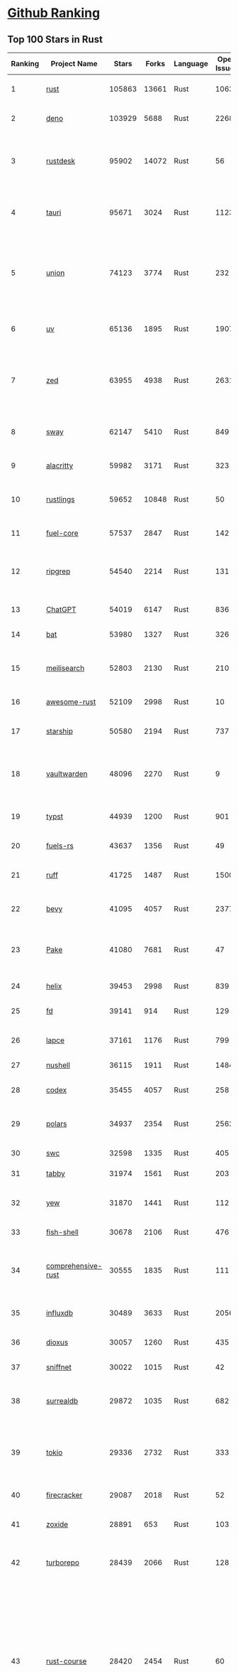 [Github Ranking](../README.md)
==========

## Top 100 Stars in Rust

| Ranking | Project Name | Stars | Forks | Language | Open Issues | Description | Last Commit |
| ------- | ------------ | ----- | ----- | -------- | ----------- | ----------- | ----------- |
| 1 | [rust](https://github.com/rust-lang/rust) | 105863 | 13661 | Rust | 10638 | Empowering everyone to build reliable and efficient software. | 2025-08-18T18:59:42Z |
| 2 | [deno](https://github.com/denoland/deno) | 103929 | 5688 | Rust | 2268 | A modern runtime for JavaScript and TypeScript. | 2025-08-18T17:59:27Z |
| 3 | [rustdesk](https://github.com/rustdesk/rustdesk) | 95902 | 14072 | Rust | 56 | An open-source remote desktop application designed for self-hosting, as an alternative to TeamViewer. | 2025-08-18T16:23:37Z |
| 4 | [tauri](https://github.com/tauri-apps/tauri) | 95671 | 3024 | Rust | 1123 | Build smaller, faster, and more secure desktop and mobile applications with a web frontend. | 2025-08-18T18:50:16Z |
| 5 | [union](https://github.com/unionlabs/union) | 74123 | 3774 | Rust | 232 | The trust-minimized, zero-knowledge bridging protocol, designed for censorship resistance, extremely high security, and usage in decentralized finance. | 2025-08-18T17:47:15Z |
| 6 | [uv](https://github.com/astral-sh/uv) | 65136 | 1895 | Rust | 1907 | An extremely fast Python package and project manager, written in Rust. | 2025-08-18T18:48:34Z |
| 7 | [zed](https://github.com/zed-industries/zed) | 63955 | 4938 | Rust | 2631 | Code at the speed of thought – Zed is a high-performance, multiplayer code editor from the creators of Atom and Tree-sitter. | 2025-08-18T19:01:37Z |
| 8 | [sway](https://github.com/FuelLabs/sway) | 62147 | 5410 | Rust | 849 | 🌴 Empowering everyone to build reliable and efficient smart contracts. | 2025-08-15T20:29:15Z |
| 9 | [alacritty](https://github.com/alacritty/alacritty) | 59982 | 3171 | Rust | 323 | A cross-platform, OpenGL terminal emulator. | 2025-08-17T12:13:34Z |
| 10 | [rustlings](https://github.com/rust-lang/rustlings) | 59652 | 10848 | Rust | 50 | :crab: Small exercises to get you used to reading and writing Rust code! | 2025-08-18T10:01:40Z |
| 11 | [fuel-core](https://github.com/FuelLabs/fuel-core) | 57537 | 2847 | Rust | 142 | Rust full node implementation of the Fuel v2 protocol. | 2025-08-15T12:16:46Z |
| 12 | [ripgrep](https://github.com/BurntSushi/ripgrep) | 54540 | 2214 | Rust | 131 | ripgrep recursively searches directories for a regex pattern while respecting your gitignore | 2025-08-17T21:39:10Z |
| 13 | [ChatGPT](https://github.com/lencx/ChatGPT) | 54019 | 6147 | Rust | 836 | 🔮 ChatGPT Desktop Application (Mac, Windows and Linux) | 2024-08-29T17:58:11Z |
| 14 | [bat](https://github.com/sharkdp/bat) | 53980 | 1327 | Rust | 326 | A cat(1) clone with wings. | 2025-08-16T12:49:16Z |
| 15 | [meilisearch](https://github.com/meilisearch/meilisearch) | 52803 | 2130 | Rust | 210 | A lightning-fast search engine API bringing AI-powered hybrid search to your sites and applications. | 2025-08-18T15:09:42Z |
| 16 | [awesome-rust](https://github.com/rust-unofficial/awesome-rust) | 52109 | 2998 | Rust | 10 | A curated list of Rust code and resources. | 2025-08-17T08:06:05Z |
| 17 | [starship](https://github.com/starship/starship) | 50580 | 2194 | Rust | 737 | ☄🌌️  The minimal, blazing-fast, and infinitely customizable prompt for any shell! | 2025-08-18T02:29:13Z |
| 18 | [vaultwarden](https://github.com/dani-garcia/vaultwarden) | 48096 | 2270 | Rust | 9 | Unofficial Bitwarden compatible server written in Rust, formerly known as bitwarden_rs | 2025-08-14T16:05:54Z |
| 19 | [typst](https://github.com/typst/typst) | 44939 | 1200 | Rust | 901 | A new markup-based typesetting system that is powerful and easy to learn. | 2025-08-18T07:45:46Z |
| 20 | [fuels-rs](https://github.com/FuelLabs/fuels-rs) | 43637 | 1356 | Rust | 49 | Fuel Network Rust SDK | 2025-08-18T11:37:22Z |
| 21 | [ruff](https://github.com/astral-sh/ruff) | 41725 | 1487 | Rust | 1500 | An extremely fast Python linter and code formatter, written in Rust. | 2025-08-18T18:48:47Z |
| 22 | [bevy](https://github.com/bevyengine/bevy) | 41095 | 4057 | Rust | 2377 | A refreshingly simple data-driven game engine built in Rust | 2025-08-18T17:10:19Z |
| 23 | [Pake](https://github.com/tw93/Pake) | 41080 | 7681 | Rust | 47 | 🤱🏻 Turn any webpage into a desktop app with Rust.  🤱🏻 利用 Rust 轻松构建轻量级多端桌面应用 | 2025-08-16T16:16:42Z |
| 24 | [helix](https://github.com/helix-editor/helix) | 39453 | 2998 | Rust | 839 | A post-modern modal text editor. | 2025-08-18T13:29:06Z |
| 25 | [fd](https://github.com/sharkdp/fd) | 39141 | 914 | Rust | 129 | A simple, fast and user-friendly alternative to 'find' | 2025-08-12T12:43:40Z |
| 26 | [lapce](https://github.com/lapce/lapce) | 37161 | 1176 | Rust | 799 | Lightning-fast and Powerful Code Editor written in Rust | 2025-08-18T00:45:55Z |
| 27 | [nushell](https://github.com/nushell/nushell) | 36115 | 1911 | Rust | 1484 | A new type of shell | 2025-08-18T18:42:43Z |
| 28 | [codex](https://github.com/openai/codex) | 35455 | 4057 | Rust | 258 | Lightweight coding agent that runs in your terminal | 2025-08-18T18:50:19Z |
| 29 | [polars](https://github.com/pola-rs/polars) | 34937 | 2354 | Rust | 2562 | Dataframes powered by a multithreaded, vectorized query engine, written in Rust | 2025-08-18T18:44:08Z |
| 30 | [swc](https://github.com/swc-project/swc) | 32598 | 1335 | Rust | 405 | Rust-based platform for the Web | 2025-08-14T10:18:53Z |
| 31 | [tabby](https://github.com/TabbyML/tabby) | 31974 | 1561 | Rust | 203 | Self-hosted AI coding assistant | 2025-08-18T14:48:26Z |
| 32 | [yew](https://github.com/yewstack/yew) | 31870 | 1441 | Rust | 112 | Rust / Wasm framework for creating reliable and efficient web applications | 2025-08-16T07:12:48Z |
| 33 | [fish-shell](https://github.com/fish-shell/fish-shell) | 30678 | 2106 | Rust | 476 | The user-friendly command line shell. | 2025-08-18T12:11:38Z |
| 34 | [comprehensive-rust](https://github.com/google/comprehensive-rust) | 30555 | 1835 | Rust | 111 | This is the Rust course used by the Android team at Google. It provides you the material to quickly teach Rust. | 2025-08-13T07:15:53Z |
| 35 | [influxdb](https://github.com/influxdata/influxdb) | 30489 | 3633 | Rust | 2056 | Scalable datastore for metrics, events, and real-time analytics | 2025-08-18T18:02:06Z |
| 36 | [dioxus](https://github.com/DioxusLabs/dioxus) | 30057 | 1260 | Rust | 435 | Fullstack app framework for web, desktop, and mobile. | 2025-08-15T20:28:59Z |
| 37 | [sniffnet](https://github.com/GyulyVGC/sniffnet) | 30022 | 1015 | Rust | 42 | Comfortably monitor your Internet traffic 🕵️‍♂️ | 2025-08-17T16:06:14Z |
| 38 | [surrealdb](https://github.com/surrealdb/surrealdb) | 29872 | 1035 | Rust | 682 | A scalable, distributed, collaborative, document-graph database, for the realtime web | 2025-08-18T16:58:42Z |
| 39 | [tokio](https://github.com/tokio-rs/tokio) | 29336 | 2732 | Rust | 333 | A runtime for writing reliable asynchronous applications with Rust. Provides I/O, networking, scheduling, timers, ... | 2025-08-15T07:52:12Z |
| 40 | [firecracker](https://github.com/firecracker-microvm/firecracker) | 29087 | 2018 | Rust | 52 | Secure and fast microVMs for serverless computing. | 2025-08-18T15:57:58Z |
| 41 | [zoxide](https://github.com/ajeetdsouza/zoxide) | 28891 | 653 | Rust | 103 | A smarter cd command. Supports all major shells. | 2025-08-16T04:27:05Z |
| 42 | [turborepo](https://github.com/vercel/turborepo) | 28439 | 2066 | Rust | 128 | Build system optimized for JavaScript and TypeScript, written in Rust | 2025-08-18T18:10:10Z |
| 43 | [rust-course](https://github.com/sunface/rust-course) | 28420 | 2454 | Rust | 60 | “连续八年成为全世界最受喜爱的语言，无 GC 也无需手动内存管理、极高的性能和安全性、过程/OO/函数式编程、优秀的包管理、JS 未来基石" — 工作之余的第二语言来试试 Rust 吧。本书拥有全面且深入的讲解、生动贴切的示例、德芙般丝滑的内容，这可能是目前最用心的 Rust 中文学习教程 / Book  | 2025-07-08T03:48:57Z |
| 44 | [linera-protocol](https://github.com/linera-io/linera-protocol) | 28187 | 1869 | Rust | 484 | Main repository for the Linera protocol | 2025-08-18T15:03:10Z |
| 45 | [yazi](https://github.com/sxyazi/yazi) | 27598 | 586 | Rust | 41 | 💥 Blazing fast terminal file manager written in Rust, based on async I/O. | 2025-08-18T15:34:09Z |
| 46 | [iced](https://github.com/iced-rs/iced) | 27360 | 1348 | Rust | 314 | A cross-platform GUI library for Rust, inspired by Elm | 2025-08-18T18:52:20Z |
| 47 | [delta](https://github.com/dandavison/delta) | 27135 | 429 | Rust | 265 | A syntax-highlighting pager for git, diff, grep, and blame output | 2025-08-03T15:43:25Z |
| 48 | [just](https://github.com/casey/just) | 27133 | 576 | Rust | 294 | 🤖 Just a command runner | 2025-08-18T15:54:46Z |
| 49 | [egui](https://github.com/emilk/egui) | 26181 | 1826 | Rust | 822 | egui: an easy-to-use immediate mode GUI in Rust that runs on both web and native | 2025-08-16T09:16:20Z |
| 50 | [hyperfine](https://github.com/sharkdp/hyperfine) | 25896 | 415 | Rust | 42 | A command-line benchmarking tool | 2025-05-01T02:03:20Z |
| 51 | [zellij](https://github.com/zellij-org/zellij) | 25799 | 790 | Rust | 1171 | A terminal workspace with batteries included | 2025-08-14T12:28:02Z |
| 52 | [czkawka](https://github.com/qarmin/czkawka) | 25413 | 790 | Rust | 456 | Multi functional app to find duplicates, empty folders, similar images etc. | 2025-08-18T15:03:32Z |
| 53 | [qdrant](https://github.com/qdrant/qdrant) | 25354 | 1768 | Rust | 337 | Qdrant - High-performance, massive-scale Vector Database and Vector Search Engine for the next generation of AI. Also available in the cloud https://cloud.qdrant.io/ | 2025-08-18T16:57:24Z |
| 54 | [Rocket](https://github.com/rwf2/Rocket) | 25328 | 1610 | Rust | 55 | A web framework for Rust. | 2025-05-04T10:05:41Z |
| 55 | [atuin](https://github.com/atuinsh/atuin) | 25322 | 688 | Rust | 351 | ✨ Magical shell history | 2025-08-18T09:49:45Z |
| 56 | [pingora](https://github.com/cloudflare/pingora) | 24879 | 1462 | Rust | 142 | A library for building fast, reliable and evolvable network services. | 2025-08-15T20:35:33Z |
| 57 | [Rust](https://github.com/TheAlgorithms/Rust) | 24521 | 2432 | Rust | 3 |  All Algorithms implemented in Rust  | 2025-08-12T19:43:01Z |
| 58 | [hyperswitch](https://github.com/juspay/hyperswitch) | 24499 | 3932 | Rust | 692 | An open source payments switch written in Rust to make payments fast, reliable and affordable | 2025-08-18T18:32:12Z |
| 59 | [exa](https://github.com/ogham/exa) | 24091 | 662 | Rust | 196 | A modern replacement for ‘ls’. | 2024-09-24T15:18:09Z |
| 60 | [tools](https://github.com/rome/tools) | 23602 | 652 | Rust | 86 | Unified developer tools for JavaScript, TypeScript, and the web | 2023-09-04T08:42:49Z |
| 61 | [actix-web](https://github.com/actix/actix-web) | 23411 | 1769 | Rust | 190 | Actix Web is a powerful, pragmatic, and extremely fast web framework for Rust. | 2025-08-18T01:02:29Z |
| 62 | [anki](https://github.com/ankitects/anki) | 23179 | 2448 | Rust | 234 | Anki is a smart spaced repetition flashcard program | 2025-08-13T04:47:45Z |
| 63 | [difftastic](https://github.com/Wilfred/difftastic) | 22789 | 393 | Rust | 217 | a structural diff that understands syntax 🟥🟩 | 2025-08-16T11:23:55Z |
| 64 | [axum](https://github.com/tokio-rs/axum) | 22768 | 1227 | Rust | 51 | Ergonomic and modular web framework built with Tokio, Tower, and Hyper | 2025-08-17T05:14:08Z |
| 65 | [fnm](https://github.com/Schniz/fnm) | 21829 | 570 | Rust | 279 | 🚀 Fast and simple Node.js version manager, built in Rust | 2025-08-15T12:32:40Z |
| 66 | [chroma](https://github.com/chroma-core/chroma) | 21738 | 1718 | Rust | 223 | Open-source search and retrieval database for AI applications. | 2025-08-18T18:41:02Z |
| 67 | [tree-sitter](https://github.com/tree-sitter/tree-sitter) | 21722 | 2010 | Rust | 132 | An incremental parsing system for programming tools | 2025-08-14T08:03:52Z |
| 68 | [wezterm](https://github.com/wezterm/wezterm) | 21477 | 978 | Rust | 1254 | A GPU-accelerated cross-platform terminal emulator and multiplexer written by @wez and implemented in Rust | 2025-08-13T04:49:57Z |
| 69 | [coreutils](https://github.com/uutils/coreutils) | 21004 | 1520 | Rust | 339 | Cross-platform Rust rewrite of the GNU coreutils | 2025-08-17T09:11:30Z |
| 70 | [sonic](https://github.com/valeriansaliou/sonic) | 20937 | 604 | Rust | 64 | 🦔 Fast, lightweight & schema-less search backend. An alternative to Elasticsearch that runs on a few MBs of RAM. | 2025-01-06T21:19:17Z |
| 71 | [Graphite](https://github.com/GraphiteEditor/Graphite) | 20683 | 847 | Rust | 297 | An open source graphics editor for 2025: comprehensive 2D content creation tool suite for graphic design, digital art, and interactive real-time motion graphics — featuring node-based procedural editing | 2025-08-18T18:38:26Z |
| 72 | [biome](https://github.com/biomejs/biome) | 20582 | 672 | Rust | 277 | A toolchain for web projects, aimed to provide functionalities to maintain them. Biome offers formatter and linter, usable via CLI and LSP. | 2025-08-18T18:00:32Z |
| 73 | [RustPython](https://github.com/RustPython/RustPython) | 20415 | 1342 | Rust | 323 | A Python Interpreter written in Rust | 2025-08-18T09:15:45Z |
| 74 | [gitui](https://github.com/gitui-org/gitui) | 20375 | 640 | Rust | 195 | Blazing 💥 fast terminal-ui for git written in rust 🦀 | 2025-08-18T04:24:04Z |
| 75 | [mdBook](https://github.com/rust-lang/mdBook) | 20161 | 1755 | Rust | 528 | Create book from markdown files. Like Gitbook but implemented in Rust | 2025-08-18T18:31:59Z |
| 76 | [vector](https://github.com/vectordotdev/vector) | 20141 | 1826 | Rust | 1941 | A high-performance observability data pipeline. | 2025-08-18T19:02:40Z |
| 77 | [slint](https://github.com/slint-ui/slint) | 20055 | 720 | Rust | 724 | Slint is an open-source declarative GUI toolkit to build native user interfaces for Rust, C++, JavaScript, or Python apps. | 2025-08-18T18:29:21Z |
| 78 | [gleam](https://github.com/gleam-lang/gleam) | 20048 | 846 | Rust | 170 | ⭐️ A friendly language for building type-safe, scalable systems! | 2025-08-17T10:00:21Z |
| 79 | [wasmer](https://github.com/wasmerio/wasmer) | 19956 | 910 | Rust | 223 | 🚀 Fast, secure, lightweight containers based on WebAssembly | 2025-08-18T14:26:22Z |
| 80 | [xi-editor](https://github.com/xi-editor/xi-editor) | 19834 | 704 | Rust | 135 | A modern editor with a backend written in Rust. | 2024-03-19T00:11:37Z |
| 81 | [neon](https://github.com/neondatabase/neon) | 19456 | 750 | Rust | 285 | Neon: Serverless Postgres. We separated storage and compute to offer autoscaling, code-like database branching, and scale to zero. | 2025-08-15T15:23:32Z |
| 82 | [Bend](https://github.com/HigherOrderCO/Bend) | 18932 | 469 | Rust | 95 | A massively parallel, high-level programming language | 2025-06-03T17:36:56Z |
| 83 | [leptos](https://github.com/leptos-rs/leptos) | 18904 | 782 | Rust | 93 | Build fast web applications with Rust. | 2025-08-17T17:45:34Z |
| 84 | [relay](https://github.com/facebook/relay) | 18827 | 1867 | Rust | 596 | Relay is a JavaScript framework for building data-driven React applications. | 2025-08-18T16:24:58Z |
| 85 | [goose](https://github.com/block/goose) | 18823 | 1618 | Rust | 242 | an open source, extensible AI agent that goes beyond code suggestions - install, execute, edit, and test with any LLM | 2025-08-18T18:42:21Z |
| 86 | [jj](https://github.com/jj-vcs/jj) | 18816 | 640 | Rust | 556 | A Git-compatible VCS that is both simple and powerful | 2025-08-18T17:55:14Z |
| 87 | [cube](https://github.com/cube-js/cube) | 18798 | 1877 | Rust | 641 | 📊 Cube’s universal semantic layer platform is the next evolution of OLAP technology for AI, BI, spreadsheets, and embedded analytics | 2025-08-18T17:02:10Z |
| 88 | [spotify-tui](https://github.com/Rigellute/spotify-tui) | 18441 | 555 | Rust | 273 | Spotify for the terminal written in Rust 🚀 | 2024-04-04T15:03:12Z |
| 89 | [mise](https://github.com/jdx/mise) | 18402 | 604 | Rust | 25 | dev tools, env vars, task runner | 2025-08-18T15:37:01Z |
| 90 | [candle](https://github.com/huggingface/candle) | 17868 | 1186 | Rust | 445 | Minimalist ML framework for Rust | 2025-08-12T00:12:12Z |
| 91 | [RustScan](https://github.com/bee-san/RustScan) | 17781 | 1179 | Rust | 30 | 🤖 The Modern Port Scanner 🤖 | 2025-08-15T09:19:39Z |
| 92 | [universal-android-debloater](https://github.com/0x192/universal-android-debloater) | 17604 | 905 | Rust | 465 | Cross-platform GUI written in Rust using ADB to debloat non-rooted android devices. Improve your privacy, the security and battery life of your device. | 2024-08-02T16:16:12Z |
| 93 | [SpacetimeDB](https://github.com/clockworklabs/SpacetimeDB) | 17309 | 592 | Rust | 479 | Multiplayer at the speed of light | 2025-08-18T18:35:20Z |
| 94 | [hurl](https://github.com/Orange-OpenSource/hurl) | 17092 | 658 | Rust | 194 | Hurl, run and test HTTP requests with plain text. | 2025-08-18T04:13:07Z |
| 95 | [ruffle](https://github.com/ruffle-rs/ruffle) | 17081 | 905 | Rust | 5468 | A Flash Player emulator written in Rust | 2025-08-18T00:06:14Z |
| 96 | [eza](https://github.com/eza-community/eza) | 16889 | 307 | Rust | 216 | A modern alternative to ls | 2025-08-12T09:25:19Z |
| 97 | [wasmtime](https://github.com/bytecodealliance/wasmtime) | 16761 | 1478 | Rust | 737 | A lightweight WebAssembly runtime that is fast, secure, and standards-compliant | 2025-08-18T18:31:09Z |
| 98 | [diem](https://github.com/diem/diem) | 16694 | 2581 | Rust | 357 | Diem’s mission is to build a trusted and innovative financial network that empowers people and businesses around the world. | 2025-08-13T05:30:32Z |
| 99 | [pyxel](https://github.com/kitao/pyxel) | 16578 | 893 | Rust | 10 | A retro game engine for Python | 2025-08-18T08:53:13Z |
| 100 | [book](https://github.com/rust-lang/book) | 16519 | 3741 | Rust | 189 | The Rust Programming Language | 2025-08-02T01:33:35Z |

